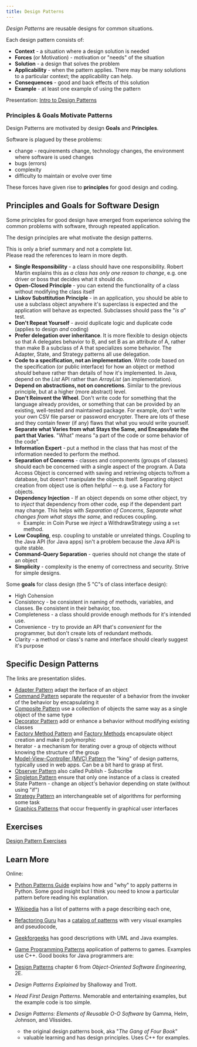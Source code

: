 ```yaml
---
title: Design Patterns
---
```


*Design Patterns* are reusable designs for common situations. 

Each design pattern consists of:

* **Context** - a situation where a design solution is needed
* **Forces** (or Motivation) - motivation or "needs" of the situation
* **Solution** - a design that solves the problem
* **Applicability** - when the pattern applies.  There may be many solutions to a particular context; the applicability can help.
* **Consequences** - good and back effects of this solution
* **Example** - at least one example of using the pattern

Presentation: [Intro to Design Patterns](Intro-Design-Patterns.pdf)

### Principles & Goals Motivate Patterns

Design Patterns are motivated by design **Goals** and **Principles**.

Software is plagued by these problems:

* change - requirements change, technology changes, the environment where software is used changes
* bugs (errors)
* complexity
* difficulty to maintain or evolve over time

These forces have given rise to **principles** for good design and coding.

## Principles and Goals for Software Design

Some principles for good design have emerged 
from experience solving the common problems with software,
through repeated application.

The design principles are what motivate the design patterns.

This is only a brief summary and not a complete list.    
Please read the references to learn in more depth.

* **Single Responsibility** - a class should have one responsibility. Robert Martin explains this as *a class has only one reason to change*, e.g. one driver or boss that decides what it should do.
* **Open-Closed Principle** - you can extend the functionality of a class without modifying the class itself
* **Liskov Substtitution Principle** - in an application, you should be able to use a subclass object anywhere it's superclass is expected and the application will behave as expected. Subclasses should pass the "*is a*" test.
* **Don't Repeat Yourself** - avoid duplicate logic and duplicate code (applies to design *and* coding)
* **Prefer delegation over inheritance**. It is more flexible to design objects so that A delegates behavior to B, and set B as an attribute of A, rather than make B a subclass of A that specializes some behavior. The Adapter, State, and Strategy patterns all use delegation.
* **Code to a specification, not an implementation**.  Write code based on the specification (or public interface) for how an object or method *should* behave rather than details of how it's implemented. In Java, depend on the *List* API rather than *ArrayList* (an implementation). 
* **Depend on abstractions, not on concretions**. Similar to the previous principle, but at a higher (more abstract) level.
* **Don't Reinvent the Wheel**.  Don't write code for something that the language already provides, or something that can be provided by an existing, well-tested and maintained package.  For example, don't write your own CSV file parser or password encrypter. There are lots of these and they contain fewer (if any) flaws that what you would write yourself.
* **Separate what Varies from what Stays the Same, and Encapsulate the part that Varies**.  "What" means "a part of the code or some behavior of the code". 
* **Information Expert** - put a method in the class that has most of the information needed to perform the method.
* **Separation of Concerns** - classes and components (groups of classes) should each be concerned with a single aspect of the program. A Data Access Object is concerned with saving and retrieving objects to/from a database, but doesn't manipulate the objects itself. Separating object creation from object use is often helpful -- e.g. use a Factory for objects.
* **Dependency Injection** - If an object depends on some other object, try to *inject* that dependency from other code, esp if the dependent part may change.  This helps with *Separation of Concerns*, *Separate what changes from what stays the same*, and reduces coupling.
  - Example: in Coin Purse we *inject* a WithdrawStrategy using a `set` method.
* **Low Coupling**, esp. coupling to unstable or unrelated things. Coupling to the Java API (for Java apps) isn't a problem because the Java API is quite stable.
* **Command-Query Separation** - queries should not change the state of an object
* **Simplicity** - complexity is the enemy of correctness and security. Strive for simple designs.
 

Some **goals** for class design (the 5 "C"s of class interface design):

* High Cohension
* Consistency - be consistent in naming of methods, variables, and classes. Be consistent in their behavior, too.
* Completeness - a class should provide enough methods for it's intended use.
* Convenience - try to provide an API that's *convenient* for the programmer, but don't create lots of redundant methods.
* Clarity - a method or class's name and interface should clearly suggest it's purpose


## Specific Design Patterns 

The links are presentation slides.

* [Adapter Pattern](Adapter-Pattern.pdf) adapt the iterface of an object
* [Command Pattern](Command-Pattern.pdf) separate the requester of a behavior from the invoker of the behavior by encapsulating it
* [Composite Pattern](Composite-Pattern.pdf) use a collection of objects the same way as a single object of the same type
* [Decorator Pattern](Decorator-Pattern.pdf) add or enhance a behavior without modifying existing classes
* [Factory Method Pattern](Factory-Method-Slides.pdf) and [Factory Methods](Factory-Methods.pdf) encapsulate object creation and make it polymorphic
* Iterator - a mechanism for iterating over a group of objects without knowing the structure of the group
* [Model-View-Controller (MVC) Pattern](MVC-Pattern.pdf) the "king" of design patterns, typically used in web apps. Can be a bit hard to grasp at first.
* [Observer Pattern](Observer-Pattern.pdf) also called Publish - Subscribe
* [Singleton Pattern](Singleton-Pattern.pdf) ensure that only one instance of a class is created
* State Pattern - change an object's behavior depending on state (without using "if")
* [Strategy Pattern](Strategy-Pattern.pdf) an interchangeable set of algorithms for performing some task
* [Graphics Patterns](Graphics-Patterns.pdf) that occur frequently in graphical user interfaces

## Exercises

[Design Pattern Exercises](Patterns-Exercises.pdf)

## Learn More


Online: 

* [Python Patterns Guide](https://python-patterns.guide/) explains how and "why" to apply patterns in Python. Some good insight but I think you need to know a particular pattern before reading his explanation.

* [Wikipedia](https://en.wikipedia.org/wiki/Software_design_pattern) has a list of patterns with a page describing each one,

* [Refactoring Guru](https://refactoring.guru/design-patterns) has a [catalog of patterns](https://refactoring.guru/design-patterns/catalog) with very visual examples and pseudocode, 

* [Geekforgeeks](https://www.geeksforgeeks.org/software-design-patterns/) has good descriptions with UML and Java examples.

* [Game Programming Patterns](https://gameprogrammingpatterns.com/contents.html) application of patterns to games. Examples use C++.
Good books for Java programmers are:

* [Design Patterns](OOSE-ch6-Design-Patterns.pdf) chapter 6 from *Object-Oriented Software Engineering*, 2E.
* _Design Patterns Explained_ by Shalloway and Trott.
* _Head First Design Patterns_. Memorable and entertaining examples, but the example code is too simple.
* _Design Patterns: Elements of Reusable O-O Software_ by Gamma, Helm, Johnson, and Vlissides.
  - the original design patterns book, aka "*The Gang of Four Book*"
  - valuable learning and has design principles. Uses C++ for examples.
